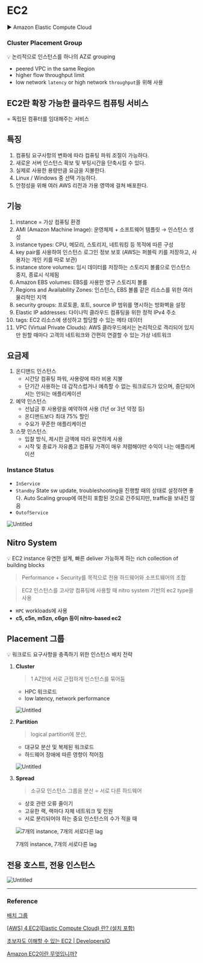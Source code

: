 # EC2

<aside>
▶️ Amazon Elastic Compute Cloud

</aside>

### Cluster Placement Group

<aside>
💡 논리적으로 인스턴스를 하나의 AZ로 grouping

</aside>

- peered VPC in the same Region
- higher flow throughput limit
- low network `latency` or high network `throughput`을 위해 사용

## EC2란 확장 가능한 클라우드 컴퓨팅 서비스

= 독립된 컴퓨터를 임대해주는 서비스

## 특징

1. 컴퓨팅 요구사항의 변화에 따라 컴퓨팅 파워 조절이 가능하다.
2. 새로운 서버 인스턴스 확보 및 부팅시간을 단축시킬 수 있다.
3. 실제로 사용한 용량만큼 요금을 지불한다. 
4. Linux / Windows  중 선택 가능하다.
5. 안정성을 위해 여러 AWS 리전과 가용 영역에 걸쳐 배포한다.

## 기능

1. instance = 가상 컴퓨팅 환경
2. AMI (Amazon Machine Image): 운영체제 + 소프트웨어 템플릿 → 인스턴스 생성
3. instance types: CPU, 메모리, 스토리지, 네트워킹 등 목적에 따른 구성
4. key pair를 사용하여 인스턴스 로그인 정보 보호 (AWS는 퍼블릭 키를 저장하고, 사용자는 개인 키를 따로 보관)
5. instance store volumes: 임시 데이터를 저장하는 스토리지 볼륨으로 인스턴스 중지, 종료시 삭제됨
6. Amazon EBS volumes: EBS를 사용한 영구 스토리지 볼륨
7. Regions and Availability Zones: 인스턴스, EBS 볼륨 같은 리소스를 위한 여러 물리적인 지역
8. security groups: 프로토콜, 포트, source IP 범위를 명시하는 방화벽을 설정
9. Elastic IP addresses: 다이나믹 클라우드 컴퓨팅을 위한 정적 IPv4 주소
10. tags: EC2 리소스에 생성하고 할당할 수 있는 메타 데이터
11. VPC (Virtual Private Clouds): AWS 클라우드에서는 논리적으로 격리되어 있지만 원할 때마다 고객의 네트워크와 간편히 연결할 수 있는 가상 네트워크

## 요금제

1. 온디맨드 인스턴스
    - 시간당 컴퓨팅 파워, 사용량에 따라 비용 지불
    - 단기간 사용하는 데 갑작스럽거나 예측할 수 없는 워크로드가 있으며, 중단되어서는 안되는 애플리케이션
2. 예약 인스턴스
    - 선납금 후 사용량을 예약하여 사용 (1년 or 3년 약정 등)
    - 온디맨드보다 최대 75% 할인
    - 수요가 꾸준한 애플리케이션
3. 스팟 인스턴스
    - 입찰 방식, 제시한 금액에 따라 유연하게 사용
    - 시작 및 종료가 자유롭고 컴퓨팅 가격이 매우 저렴해야만 수익이 나는 애플리케이션

### Instance Status

- `InService`
- `Standby` State sw update, troubleshooting을 진행할 때의 상태로 설정하면 좋다. Auto Scaling group에 여전히 포함된 것으로 간주되지만, traffic을 보내진 않음
- `OutofService`

![Untitled](EC2%20e528cdfd13af45c38e257e0d571a4606/Untitled.png)

## Nitro System

<aside>
💡 EC2 instance 유연한 설계, 빠른 deliver 가능하게 하는 rich collection of building blocks

</aside>

> Performance + Security를 목적으로 전용 하드웨어와 소프트웨어의 조합
> 

> EC2 인스턴스를 고사양 컴퓨팅에 사용할 때 nitro system 기반의 ec2 type을 사용
> 
- `HPC` workloads에 사용
- **c5, c5n, m5zn, c6gn 등이 nitro-based ec2**

## Placement 그룹

<aside>
💡 워크로드 요구사항을 충족하기 위한 인스턴스 배치 전략

</aside>

1. **Cluster**
    
    > 1 AZ안에 서로 근접하게 인스턴스를 묶어둠
    > 
    - HPC 워크로드
    - low latency, network performance
    
    ![Untitled](EC2%20e528cdfd13af45c38e257e0d571a4606/Untitled%201.png)
    
2. **Partition**
    
    > logical partition에 분산,
    > 
    - 대규모 분산 및 복제된 워크로드
    - 하드웨어 장애에 따른 영향이 적어짐
    
    ![Untitled](EC2%20e528cdfd13af45c38e257e0d571a4606/Untitled%202.png)
    
3. **Spread**
    
    > 소규모 인스턴스 그룹을 분산 = 서로 다른 하드웨어
    > 
    - 상호 관련 오류 줄이기
    - 고유한 랙, 랙마다 자체 네트워크 및 전원
    - 서로 분리되어야 하는 중요 인스턴스의 수가 적을 때
    
    ![7개의 instance, 7개의 서로다른 lag](EC2%20e528cdfd13af45c38e257e0d571a4606/Untitled%203.png)
    
    7개의 instance, 7개의 서로다른 lag
    

## 전용 호스트, 전용 인스턴스

![Untitled](EC2%20e528cdfd13af45c38e257e0d571a4606/Untitled%204.png)

---

### Reference

[배치 그룹](https://docs.aws.amazon.com/ko_kr/AWSEC2/latest/UserGuide/placement-groups.html)

[[AWS] 4.EC2(Elastic Compute Cloud) 란? (설치 포함)](https://goddaehee.tistory.com/179)

[초보자도 이해할 수 있는 EC2 | DevelopersIO](https://dev.classmethod.jp/articles/for-beginner-ec2-explanation/)

[Amazon EC2이란 무엇입니까?](https://docs.aws.amazon.com/ko_kr/AWSEC2/latest/UserGuide/concepts.html)